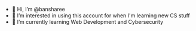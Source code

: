 - 👋 Hi, I’m @bansharee
- 👀 I’m interested in using this account for when I'm learning new CS stuff
- 🌱 I’m currently learning Web Development and Cybersecurity
